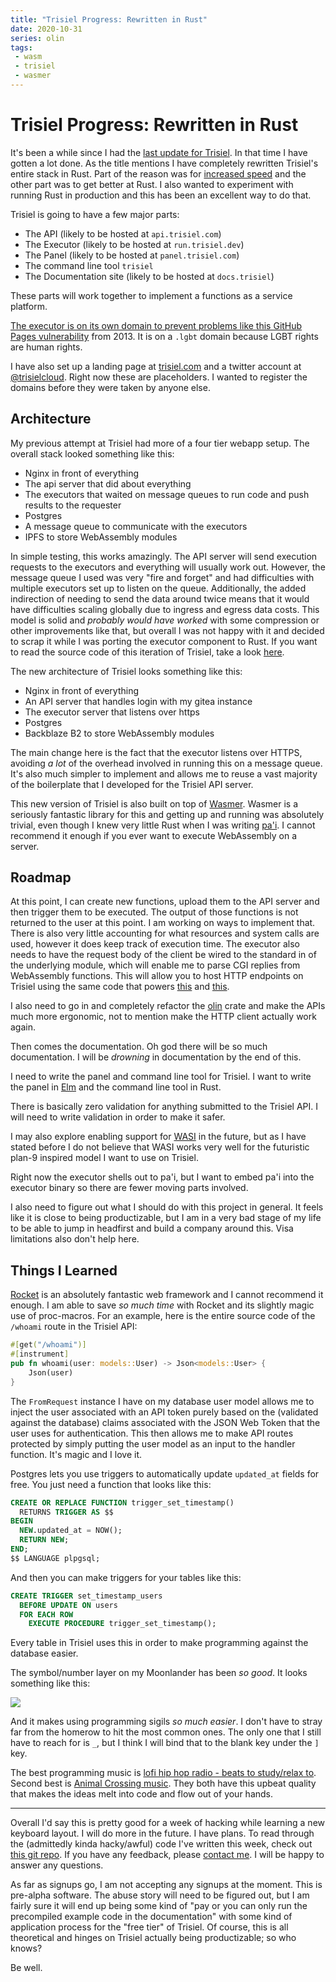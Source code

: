 ```yaml
---
title: "Trisiel Progress: Rewritten in Rust"
date: 2020-10-31
series: olin
tags:
 - wasm
 - trisiel
 - wasmer
---
```


# Trisiel Progress: Rewritten in Rust

It's been a while since I had the [last update for
Trisiel](/blog/wasmcloud-progress-2019-12-08). In that time I have gotten a
lot done. As the title mentions I have completely rewritten Trisiel's entire
stack in Rust. Part of the reason was for [increased
speed](/blog/pahi-benchmarks-2020-03-26) and the other part was to get better at
Rust. I also wanted to experiment with running Rust in production and this has
been an excellent way to do that.

Trisiel is going to have a few major parts:
 - The API (likely to be hosted at `api.trisiel.com`)
 - The Executor (likely to be hosted at `run.trisiel.dev`)
 - The Panel (likely to be hosted at `panel.trisiel.com`)
 - The command line tool `trisiel`
 - The Documentation site (likely to be hosted at `docs.trisiel`)
 
These parts will work together to implement a functions as a service platform.

[The executor is on its own domain to prevent problems like <a
href="https://github.blog/2013-04-05-new-github-pages-domain-github-io/">this
GitHub Pages vulnerability</a> from 2013. It is on a `.lgbt` domain because LGBT
rights are human rights.](conversation://Mara/hacker)

I have also set up a landing page at
[trisiel.com](https://trisiel.com) and a twitter account at
[@trisielcloud](https://twitter.com/trisielcloud). Right now these are
placeholders. I wanted to register the domains before they were taken by anyone
else.

## Architecture

My previous attempt at Trisiel had more of a four tier webapp setup. The
overall stack looked something like this:

- Nginx in front of everything
- The api server that did about everything
- The executors that waited on message queues to run code and push results to
  the requester
- Postgres
- A message queue to communicate with the executors
- IPFS to store WebAssembly modules

In simple testing, this works amazingly. The API server will send execution
requests to the executors and everything will usually work out. However, the
message queue I used was very "fire and forget" and had difficulties with
multiple executors set up to listen on the queue. Additionally, the added
indirection of needing to send the data around twice means that it would have
difficulties scaling globally due to ingress and egress data costs. This model
is solid and _probably would have worked_ with some compression or other
improvements like that, but overall I was not happy with it and decided to scrap
it while I was porting the executor component to Rust. If you want to read the
source code of this iteration of Trisiel, take a look
[here](https://tulpa.dev/within/wasmcloud).

The new architecture of Trisiel looks something like this:

- Nginx in front of everything
- An API server that handles login with my gitea instance
- The executor server that listens over https
- Postgres
- Backblaze B2 to store WebAssembly modules

The main change here is the fact that the executor listens over HTTPS, avoiding
_a lot_ of the overhead involved in running this on a message queue. It's also
much simpler to implement and allows me to reuse a vast majority of the
boilerplate that I developed for the Trisiel API server.

This new version of Trisiel is also built on top of
[Wasmer](https://wasmer.io/). Wasmer is a seriously fantastic library for this
and getting up and running was absolutely trivial, even though I knew very
little Rust when I was writing [pa'i](/blog/pahi-hello-world-2020-02-22). I
cannot recommend it enough if you ever want to execute WebAssembly on a server.

## Roadmap

At this point, I can create new functions, upload them to the API server and
then trigger them to be executed. The output of those functions is not returned
to the user at this point. I am working on ways to implement that. There is also
very little accounting for what resources and system calls are used, however it
does keep track of execution time. The executor also needs to have the request
body of the client be wired to the standard in of the underlying module, which
will enable me to parse CGI replies from WebAssembly functions. This will allow
you to host HTTP endpoints on Trisiel using the same code that powers
[this](https://olin.within.website) and
[this](http://cetacean.club/cgi-bin/olinfetch.wasm).

I also need to go in and completely refactor the
[olin](https://github.com/Xe/pahi/tree/main/wasm/olin/src) crate and make the
APIs much more ergonomic, not to mention make the HTTP client actually work
again.

Then comes the documentation. Oh god there will be so much documentation. I will
be _drowning_ in documentation by the end of this.

I need to write the panel and command line tool for Trisiel. I want to write
the panel in [Elm](https://elm-lang.org/) and the command line tool in Rust.

There is basically zero validation for anything submitted to the Trisiel API.
I will need to write validation in order to make it safer.

I may also explore enabling support for [WASI](https://wasi.dev/) in the future,
but as I have stated before I do not believe that WASI works very well for the
futuristic plan-9 inspired model I want to use on Trisiel.

Right now the executor shells out to pa'i, but I want to embed pa'i into the
executor binary so there are fewer moving parts involved.

I also need to figure out what I should do with this project in general. It
feels like it is close to being productizable, but I am in a very bad stage of
my life to be able to jump in headfirst and build a company around this. Visa
limitations also don't help here.

## Things I Learned

[Rocket](https://rocket.rs) is an absolutely fantastic web framework and I
cannot recommend it enough. I am able to save _so much time_ with Rocket and its
slightly magic use of proc-macros. For an example, here is the entire source
code of the `/whoami` route in the Trisiel API:

```rust
#[get("/whoami")]
#[instrument]
pub fn whoami(user: models::User) -> Json<models::User> {
    Json(user)
}
```

The `FromRequest` instance I have on my database user model allows me to inject
the user associated with an API token purely based on the (validated against the
database) claims associated with the JSON Web Token that the user uses for
authentication. This then allows me to make API routes protected by simply
putting the user model as an input to the handler function. It's magic and I
love it.

Postgres lets you use triggers to automatically update `updated_at` fields for
free. You just need a function that looks like this:

```sql
CREATE OR REPLACE FUNCTION trigger_set_timestamp()
  RETURNS TRIGGER AS $$
BEGIN
  NEW.updated_at = NOW();
  RETURN NEW;
END;
$$ LANGUAGE plpgsql;
```

And then you can make triggers for your tables like this:

```sql
CREATE TRIGGER set_timestamp_users
  BEFORE UPDATE ON users
  FOR EACH ROW
    EXECUTE PROCEDURE trigger_set_timestamp();
```

Every table in Trisiel uses this in order to make programming against the
database easier.

The symbol/number layer on my Moonlander has been _so good_. It looks something
like this:

![](https://cdn.christine.website/file/christine-static/blog/m5Id6Qs.png)

And it makes using programming sigils _so much easier_. I don't have to stray
far from the homerow to hit the most common ones. The only one that I still have
to reach for is `_`, but I think I will bind that to the blank key under the `]`
key.

The best programming music is [lofi hip hop radio - beats to study/relax
to](https://www.youtube.com/watch?v=5qap5aO4i9A). Second best is [Animal
Crossing music](https://www.youtube.com/watch?v=2nYNJLfktds). They both have
this upbeat quality that makes the ideas melt into code and flow out of your
hands.

---

Overall I'd say this is pretty good for a week of hacking while learning a new
keyboard layout. I will do more in the future. I have plans. To read through the
(admittedly kinda hacky/awful) code I've written this week, check out [this git
repo](https://tulpa.dev/wasmcloud/wasmcloud). If you have any feedback, please
[contact me](/contact). I will be happy to answer any questions.

As far as signups go, I am not accepting any signups at the moment. This is
pre-alpha software. The abuse story will need to be figured out, but I am fairly
sure it will end up being some kind of "pay or you can only run the precompiled
example code in the documentation" with some kind of application process for the
"free tier" of Trisiel. Of course, this is all theoretical and hinges on
Trisiel actually being productizable; so who knows?

Be well.
